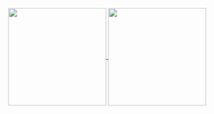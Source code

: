 <a href="https://github.com/imevanc/github-readme-stats">
  <img height=200 align="center" src="https://github-readme-stats.vercel.app/api?username=imevanc&show_icons=true&count_private=true&theme=radical" />
</a>
<a href="https://github.com/imevanc/convoychat">
  <img height=200 align="center" src="https://github-readme-stats.vercel.app/api/top-langs/?username=imevanc&layout=compact&theme=radical&card_width=320" />
</a>
